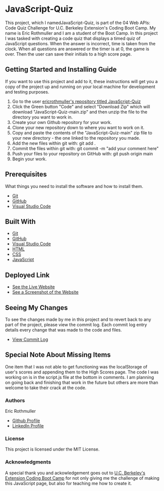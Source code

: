 # JavaScript-Quiz

This project, which I namedJavaScript-Quiz, is part of the 04 Web APIs: Code Quiz Challenge for U.C. Berkeley Extension's Coding Boot Camp. My name is Eric Rothmuller and I am a student of the Boot Camp. In this project I was tasked with creating a code quiz that displays a timed quiz of JavaScript questions. When the answer is incorrect, time is taken from the clock. When all questions are answered or the timer is at 0, the game is over. Then the user can save their initials to a high score page.


## Getting Started and Installing Guide

If you want to use this project and add to it, these instructions will get you a copy of the project up and running on your local machine for development and testing purposes.

1. Go to the user [ericrothmuller's repository titled JavaScript-Quiz](https://github.com/ericrothmuller/JavaScript-Quiz)
2. Click the Green button "Code" and select "Download Zip" which will download "JavaScript-Quiz-main.zip" and then unzip the file to the directory you want to work in.
3. Create your own Github repository for your work.
4. Clone your new repository down to where you want to work on it.
5. Copy and paste the contents of the "JavaScript-Quiz-main" zip file to your new directory - the one linked to the repository you made.
6. Add the new files within git with: git add .
7. Commit the files within git with: git commit -m "add your comment here"
8. Push your files to your repository on GitHub with: git push origin main
9. Begin your work.


## Prerequisites

What things you need to install the software and how to install them.

* [Git](https://git-scm.com/downloads)
* [GitHub](https://github.com/)
* [Visual Studio Code](https://code.visualstudio.com/download)


## Built With

* [Git](https://git-scm.com/downloads)
* [GitHub](https://github.com/)
* [Visual Studio Code](https://code.visualstudio.com/download)
* [HTML](https://developer.mozilla.org/en-US/docs/Web/HTML)
* [CSS](https://developer.mozilla.org/en-US/docs/Web/CSS)
* [JavaScript](https://developer.mozilla.org/en-US/docs/Web/JavaScript)



## Deployed Link

* [See the Live Website](https://ericrothmuller.github.io/JavaScript-Quiz/)
* [See a Screenshot of the Website](./assets/images/Javascript-Quiz-Screen-Shot.jpg)

## Seeing My Changes

To see the changes made by me in this project and to revert back to any part of the project, please view the commit log. Each commit log entry details every change that was made to the code and files.

* [View Commit Log](https://github.com/ericrothmuller/JavaScript-Quiz/commits/main)

## Special Note About Missing Items

One item that I was not able to get functioning was the localStorage of user's scores and appending them to the High Scores page. The code I was working on is in the script.js file at the bottom in comments. I am planning on going back and finishing that work in the future but others are more than welcome to take their crack at the code.

### Authors

Eric Rothmuller

- [Github Profile](https://github.com/ericrothmuller)
- [LinkedIn Profile](https://www.linkedin.com/)


### License

This project is licensed under the MIT License.


### Acknowledgments

A special thank you and ackowledgement goes out to [U.C. Berkeley's Extension Coding Boot Camp](https://bootcamp.berkeley.edu/coding/) for not only giving me the challenge of making this JavaScript page, but also for teaching me how to create it.